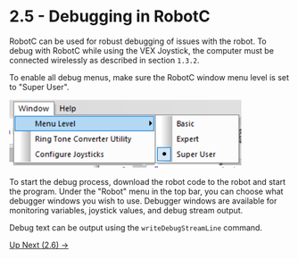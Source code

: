 # 2.5 - Debugging in RobotC

RobotC can be used for robust debugging of issues with the robot.
To debug with RobotC while using the VEX Joystick, the computer must be connected wirelessly as described in section `1.3.2`.

To enable all debug menus, make sure the RobotC window menu level is set to "Super User".

![alt text](img/image3.png)

To start the debug process, download the robot code to the robot and start the program. Under the "Robot" menu in the top bar, you can choose what debugger windows you wish to use.
Debugger windows are available for monitoring variables, joystick values, and debug stream output.

Debug text can be output using the `writeDebugStreamLine` command.

[Up Next (2.6) ->](https://github.com/crcsrobotics/wiki/blob/main/2%20-%20ROBOTC/6%20-%20AUTOMATION.md)
